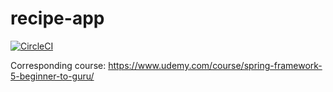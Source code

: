 # recipe-app
[![CircleCI](https://circleci.com/gh/Aigul9/recipe-app/tree/master.svg?style=svg)](https://circleci.com/gh/Aigul9/recipe-app/tree/master)

Corresponding course: https://www.udemy.com/course/spring-framework-5-beginner-to-guru/
